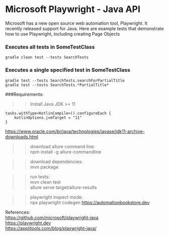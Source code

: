# Microsoft Playwright - Java API

Microsoft has a new open source web automation tool, Playwright. It recently released support for Java. Here are example tests that demonstrate how to use Playwright, including creating Page Objects  


### Executes all tests in SomeTestClass
```
gradle clean test --tests SearchTests
```
### Executes a single specified test in SomeTestClass
```
gradle test --tests SearchTests.searchForPartialTitle
gradle test --tests SearchTests.*PartialTitle*
```
###Requirements:  
>> Install Java JDK >= 11  
```  
tasks.withType<KotlinCompile>().configureEach {
    kotlinOptions.jvmTarget = "11"
}
```  
https://www.oracle.com/br/java/technologies/javase/jdk11-archive-downloads.html  

>> download allure command line:  
npm install -g allure-commandline

>> download dependencies:  
mvn package  

>> run tests:  
mvn clean test  
allure serve target/allure-results  

>> playwright inspect mode:  
npx playwright codegen https://automationbookstore.dev


References:  
https://github.com/microsoft/playwright-java  
https://playwright.dev  
https://applitools.com/blog/playwright-java/  
